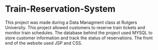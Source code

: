 # Train-Reservation-System

This project was made during a Data Managment class at Rutgers University. 
This project allowed customers to reserve train tickets and monitor train 
schedules. The database behind the project used MYSQL to store customer 
information and track the status of reservations. The front end of the 
website used JSP and CSS. 
